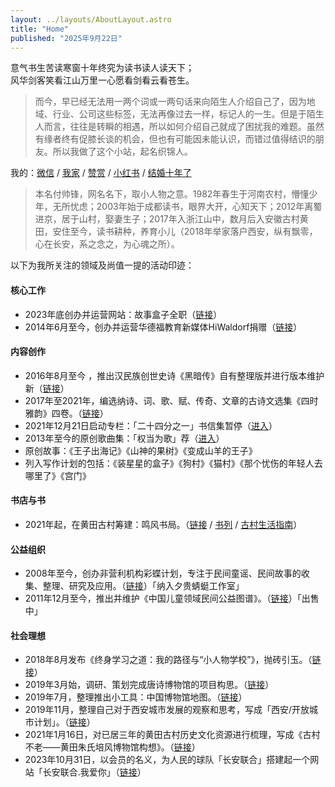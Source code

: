 ```yaml
---
layout: ../layouts/AboutLayout.astro
title: "Home"
published: "2025年9月22日"
---
```


<div class="flex items-center justify-center">
  <p>意气书生苦读寒窗十年终究为读书读人读天下；<br>风华剑客笑看江山万里一心愿看剑看云看苍生。</p>
</div>

> 而今，早已经无法用一两个词或一两句话来向陌生人介绍自己了，因为地域、行业、公司这些标签，无法再像过去一样，标记人的一生。但是于陌生人而言，往往是转瞬的相遇，所以如何介绍自己就成了困扰我的难题。虽然有缘者终有促膝长谈的机会，但也有可能因未能认识，而错过值得结识的朋友。所以我做了这个小站，起名织锦人。

我的：[微信](/assets/wechat.jpg) / [我家](http://cd.yanyoujin.com/famliy) / [赞赏](/assets/zanshang.jpg "赞赏") / [小红书](https://www.xiaohongshu.com/user/profile/640f1a990000000010025f7f) / [结婚十年了](/love "结婚十年了")

> 本名付帅锋，网名名下，取小人物之意。1982年春生于河南农村，懵懂少年，无所忧虑；2003年始于成都读书，眼界大开，心知天下；2012年离蜀进京，居于山村，娶妻生子；2017年入浙江山中，数月后入安徽古村黄田，安住至今，读书耕种，养育小儿（2018年举家落户西安，纵有飘零，心在长安，系之念之，为心魂之所）。

以下为我所关注的领域及尚值一提的活动印迹：

#### 核心工作

- 2023年底创办并运营网站：故事盒子<span class="tip2">全职</span>（[链接](http://gushihezi.com/ "故事盒子")）
- 2014年6月至今，创办并运营华德福教育新媒体HiWaldorf<span class="tip1">捐赠</span>（[链接](https://hiwaldorf.com/support "hiwaldorf")）

#### 内容创作

- 2016年8月至今 ，推出汉民族创世史诗《黑暗传》自有整理版并进行版本维护<span class="tip1">新</span>（[链接](/darkness "黑暗传")）
- 2017年至2021年，编选纳诗、词、歌、赋、传奇、文章的古诗文选集《四时雅韵》四卷。（[链接](/sishiyayun "四时雅韵")）
- 2021年12月21日启动专栏：「二十四分之一」书信集<span class="tip1">暂停</span>（[进入](/letters "书信集")）
- 2013年至今的原创歌曲集：「权当为歌」<span class="tip1">荐</span>（[进入](/songs "权当为歌集")）
- 原创故事：《王子出海记》《山神的果树》《变成山羊的王子》
- 列入写作计划的包括：《装星星的盒子》《狗村》《猫村》《那个忧伤的年轻人去哪里了》《宫门》

#### 书店与书

- 2021年起，在黄田古村筹建：鸣风书局。（[链接](/mingfeng "鸣风书局") / [书列](/booktag) / [古村生活指南](/guide "古村生活指南")）

#### 公益组织

- 2008年至今，创办非营利机构彩蝶计划，专注于民间童谣、民间故事的收集、整理、研究及应用。（[链接](https://mp.weixin.qq.com/s/mFybJZJPtSJPpSyvEelHLw "彩蝶几乎")）「纳入夕贵蜻蜓工作室」
- 2011年12月至今，推出并维护《中国儿童领域民间公益图谱》。（[链接](http://tupu.yanyoujin.com/ "中国儿童领域民间公益图谱")）「出售中」

#### 社会理想

- 2018年8月发布《终身学习之道：我的路径与“小人物学校”》，抛砖引玉。（[链接](/school "小人物学校")）
- 2019年3月始，调研、策划完成唐诗博物馆的项目构思。（[链接](http://tangpoetrymuseum.com/ "唐诗博物馆")）
- 2019年7月，整理推出小工具：中国博物馆地图。（[链接](http://museum.yanyoujin.com/ "中国博物馆地图")）
- 2019年11月，整理自己对于西安城市发展的观察和思考，写成「西安/开放城市计划」。（[链接](/xian "西安开放城市计划")）
- 2021年1月16日，对已居三年的黄田古村历史文化资源进行梳理，写成《古村不老——黄田朱氏培风博物馆构想》。（[链接](/peifeng "黄田朱氏培风博物馆")）
- 2023年10月31日，以会员的名义，为人民的球队「长安联合」搭建起一个网站「长安联合.我爱你」（[链接](https://unionfc.com.cn/ "陕西长安联合足球俱乐部")）
